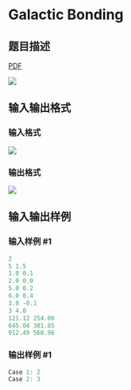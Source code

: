 # Galactic Bonding

## 题目描述

[problemUrl]: https://uva.onlinejudge.org/index.php?option=com_onlinejudge&Itemid=8&category=229&page=show_problem&problem=3117

[PDF](https://uva.onlinejudge.org/external/119/p11966.pdf)

![](https://cdn.luogu.com.cn/upload/vjudge_pic/UVA11966/00d1204a09059324d6b17a508a996efc6a0fab39.png)

## 输入输出格式

### 输入格式

![](https://cdn.luogu.com.cn/upload/vjudge_pic/UVA11966/91569d6ad1ca0c0018c3b9dfd82e3bae93a911de.png)

### 输出格式

![](https://cdn.luogu.com.cn/upload/vjudge_pic/UVA11966/28330bcf2a2b32de315ed34e1d9a217b8b473576.png)

## 输入输出样例

### 输入样例 #1

```cpp
2
5 1.5
1.0 0.1
2.0 0.0
5.0 0.2
6.0 0.4
3.0 -0.1
3 4.0
121.12 254.06
645.04 301.85
912.49 568.96
```


### 输出样例 #1

```cpp
Case 1: 2
Case 2: 3
```


